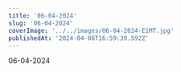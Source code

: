 ```yaml
---
title: '06-04-2024'
slug: '06-04-2024'
coverImage: '../../images/06-04-2024-E1MT.jpg'
publishedAt: '2024-04-06T16:59:39.592Z'
---
```


06-04-2024